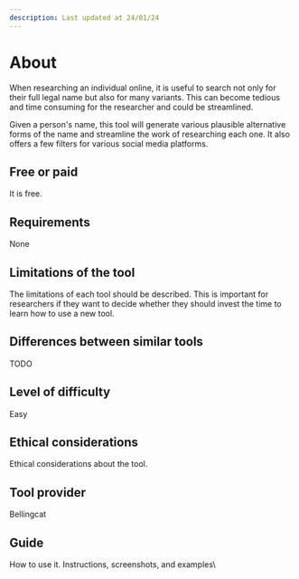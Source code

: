 ```yaml
---
description: Last updated at 24/01/24
---
```


# About

When researching an individual online, it is useful to search not only for their full legal name but also for many variants. This can become tedious and time consuming for the researcher and could be streamlined.

Given a person's name, this tool will generate various plausible alternative forms of the name and streamline the work of researching each one. It also offers a few filters for various social media platforms.

## Free or paid

It is free.

## Requirements

None

## Limitations of the tool

The limitations of each tool should be described. This is important for researchers if they want to decide whether they should invest the time to learn how to use a new tool.

## Differences between similar tools

TODO

## Level of difficulty

Easy

## Ethical considerations

Ethical considerations about the tool.

## Tool provider

Bellingcat

## Guide

How to use it. Instructions, screenshots, and examples\
